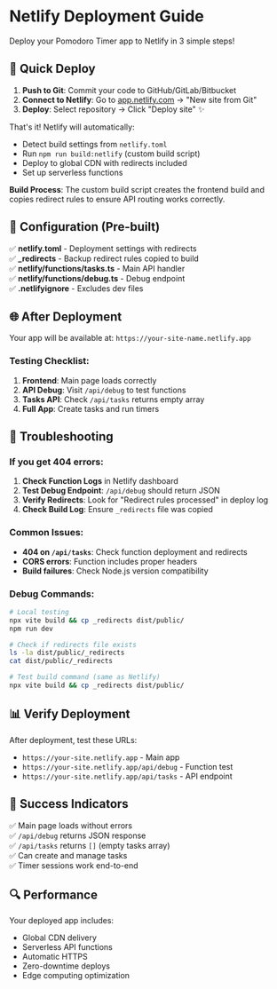 # Netlify Deployment Guide

Deploy your Pomodoro Timer app to Netlify in 3 simple steps!

## 🚀 Quick Deploy

1. **Push to Git**: Commit your code to GitHub/GitLab/Bitbucket
2. **Connect to Netlify**: Go to [app.netlify.com](https://app.netlify.com) → "New site from Git"
3. **Deploy**: Select repository → Click "Deploy site" ✨

That's it! Netlify will automatically:
- Detect build settings from `netlify.toml`
- Run `npm run build:netlify` (custom build script)
- Deploy to global CDN with redirects included
- Set up serverless functions

**Build Process**: 
The custom build script creates the frontend build and copies redirect rules to ensure API routing works correctly.

## 🔧 Configuration (Pre-built)

✅ **netlify.toml** - Deployment settings with redirects  
✅ **_redirects** - Backup redirect rules copied to build  
✅ **netlify/functions/tasks.ts** - Main API handler  
✅ **netlify/functions/debug.ts** - Debug endpoint  
✅ **.netlifyignore** - Excludes dev files  

## 🌐 After Deployment

Your app will be available at: `https://your-site-name.netlify.app`

### Testing Checklist:
1. **Frontend**: Main page loads correctly
2. **API Debug**: Visit `/api/debug` to test functions
3. **Tasks API**: Check `/api/tasks` returns empty array
4. **Full App**: Create tasks and run timers

## 🐛 Troubleshooting

### If you get 404 errors:

1. **Check Function Logs** in Netlify dashboard
2. **Test Debug Endpoint**: `/api/debug` should return JSON
3. **Verify Redirects**: Look for "Redirect rules processed" in deploy log
4. **Check Build Log**: Ensure `_redirects` file was copied

### Common Issues:
- **404 on `/api/tasks`**: Check function deployment and redirects
- **CORS errors**: Function includes proper headers
- **Build failures**: Check Node.js version compatibility

### Debug Commands:
```bash
# Local testing
npx vite build && cp _redirects dist/public/
npm run dev

# Check if redirects file exists
ls -la dist/public/_redirects
cat dist/public/_redirects

# Test build command (same as Netlify)
npx vite build && cp _redirects dist/public/
```

## 📊 Verify Deployment

After deployment, test these URLs:
- `https://your-site.netlify.app` - Main app
- `https://your-site.netlify.app/api/debug` - Function test
- `https://your-site.netlify.app/api/tasks` - API endpoint

## 🎯 Success Indicators

✅ Main page loads without errors  
✅ `/api/debug` returns JSON response  
✅ `/api/tasks` returns `[]` (empty tasks array)  
✅ Can create and manage tasks  
✅ Timer sessions work end-to-end  

## 🔍 Performance

Your deployed app includes:
- Global CDN delivery
- Serverless API functions
- Automatic HTTPS
- Zero-downtime deploys
- Edge computing optimization